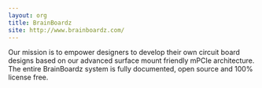 ```yaml
---
layout: org
title: BrainBoardz
site: http://www.brainboardz.com/
---
```

Our mission is to empower designers to develop their own circuit board designs based on our advanced surface mount friendly mPCIe architecture. 
The entire BrainBoardz system is fully documented, open source and 100% license free.
